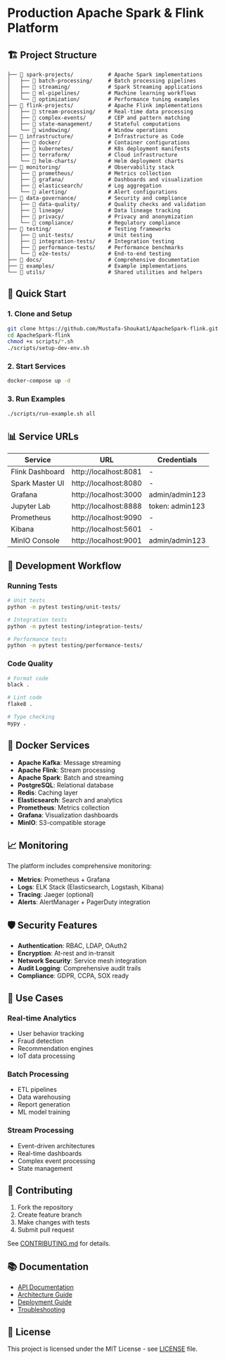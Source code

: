 # Production Apache Spark & Flink Platform

## 🏗️ Project Structure

```
├── 📂 spark-projects/           # Apache Spark implementations
│   ├── 📂 batch-processing/     # Batch processing pipelines
│   ├── 📂 streaming/            # Spark Streaming applications
│   ├── 📂 ml-pipelines/         # Machine learning workflows
│   └── 📂 optimization/         # Performance tuning examples
├── 📂 flink-projects/           # Apache Flink implementations
│   ├── 📂 stream-processing/    # Real-time data processing
│   ├── 📂 complex-events/       # CEP and pattern matching
│   ├── 📂 state-management/     # Stateful computations
│   └── 📂 windowing/            # Window operations
├── 📂 infrastructure/           # Infrastructure as Code
│   ├── 📂 docker/               # Container configurations
│   ├── 📂 kubernetes/           # K8s deployment manifests
│   ├── 📂 terraform/            # Cloud infrastructure
│   └── 📂 helm-charts/          # Helm deployment charts
├── 📂 monitoring/               # Observability stack
│   ├── 📂 prometheus/           # Metrics collection
│   ├── 📂 grafana/              # Dashboards and visualization
│   ├── 📂 elasticsearch/        # Log aggregation
│   └── 📂 alerting/             # Alert configurations
├── 📂 data-governance/          # Security and compliance
│   ├── 📂 data-quality/         # Quality checks and validation
│   ├── 📂 lineage/              # Data lineage tracking
│   ├── 📂 privacy/              # Privacy and anonymization
│   └── 📂 compliance/           # Regulatory compliance
├── 📂 testing/                  # Testing frameworks
│   ├── 📂 unit-tests/           # Unit testing
│   ├── 📂 integration-tests/    # Integration testing
│   ├── 📂 performance-tests/    # Performance benchmarks
│   └── 📂 e2e-tests/            # End-to-end testing
├── 📂 docs/                     # Comprehensive documentation
├── 📂 examples/                 # Example implementations
└── 📂 utils/                    # Shared utilities and helpers
```

## 🚀 Quick Start

### 1. Clone and Setup
```bash
git clone https://github.com/Mustafa-Shoukat1/ApacheSpark-flink.git
cd ApacheSpark-flink
chmod +x scripts/*.sh
./scripts/setup-dev-env.sh
```

### 2. Start Services
```bash
docker-compose up -d
```

### 3. Run Examples
```bash
./scripts/run-example.sh all
```

## 📊 Service URLs

| Service | URL | Credentials |
|---------|-----|-------------|
| Flink Dashboard | http://localhost:8081 | - |
| Spark Master UI | http://localhost:8080 | - |
| Grafana | http://localhost:3000 | admin/admin123 |
| Jupyter Lab | http://localhost:8888 | token: admin123 |
| Prometheus | http://localhost:9090 | - |
| Kibana | http://localhost:5601 | - |
| MinIO Console | http://localhost:9001 | admin/admin123 |

## 🔧 Development Workflow

### Running Tests
```bash
# Unit tests
python -m pytest testing/unit-tests/

# Integration tests  
python -m pytest testing/integration-tests/

# Performance tests
python -m pytest testing/performance-tests/
```

### Code Quality
```bash
# Format code
black .

# Lint code
flake8 .

# Type checking
mypy .
```

## 🐳 Docker Services

- **Apache Kafka**: Message streaming
- **Apache Flink**: Stream processing
- **Apache Spark**: Batch and streaming
- **PostgreSQL**: Relational database
- **Redis**: Caching layer
- **Elasticsearch**: Search and analytics
- **Prometheus**: Metrics collection
- **Grafana**: Visualization dashboards
- **MinIO**: S3-compatible storage

## 📈 Monitoring

The platform includes comprehensive monitoring:

- **Metrics**: Prometheus + Grafana
- **Logs**: ELK Stack (Elasticsearch, Logstash, Kibana)
- **Tracing**: Jaeger (optional)
- **Alerts**: AlertManager + PagerDuty integration

## 🛡️ Security Features

- **Authentication**: RBAC, LDAP, OAuth2
- **Encryption**: At-rest and in-transit
- **Network Security**: Service mesh integration
- **Audit Logging**: Comprehensive audit trails
- **Compliance**: GDPR, CCPA, SOX ready

## 🎯 Use Cases

### Real-time Analytics
- User behavior tracking
- Fraud detection
- Recommendation engines
- IoT data processing

### Batch Processing
- ETL pipelines
- Data warehousing
- Report generation
- ML model training

### Stream Processing
- Event-driven architectures
- Real-time dashboards
- Complex event processing
- State management

## 🤝 Contributing

1. Fork the repository
2. Create feature branch
3. Make changes with tests
4. Submit pull request

See [CONTRIBUTING.md](CONTRIBUTING.md) for details.

## 📚 Documentation

- [API Documentation](docs/api/)
- [Architecture Guide](docs/architecture/)
- [Deployment Guide](docs/deployment/)
- [Troubleshooting](docs/troubleshooting/)

## 📄 License

This project is licensed under the MIT License - see [LICENSE](LICENSE) file.